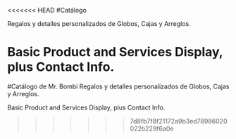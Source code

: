 <<<<<<< HEAD
#Catálogo

Regalos y detalles personalizados de Globos, Cajas y Arreglos.

Basic Product and Services Display, plus Contact Info.
=======
#Catálogo de Mr. Bombi
Regalos y detalles personalizados de Globos, Cajas y Arreglos.

Basic Product and Services Display, plus Contact Info.
>>>>>>> 7d8fb7f8f21172a9b3ed78986020022b229f6a0e

